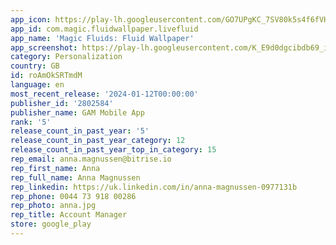 ```yaml
---
app_icon: https://play-lh.googleusercontent.com/GO7UPgKC_7SV80k5s4f6fVHwoE_GNcVnBZ6QJHzPK_VojvPBWZUicflg6_JeyZFAfQ
app_id: com.magic.fluidwallpaper.livefluid
app_name: 'Magic Fluids: Fluid Wallpaper'
app_screenshot: https://play-lh.googleusercontent.com/K_E9d0dgcibdb69_iBZ_CCEx_Fzz5EfqroR5Wp4kp1SPQ0dqX6Nn95IrcjeVoZjG_OF9
category: Personalization
country: GB
id: roAmOkSRTmdM
language: en
most_recent_release: '2024-01-12T00:00:00'
publisher_id: '2802584'
publisher_name: GAM Mobile App
rank: '5'
release_count_in_past_year: '5'
release_count_in_past_year_category: 12
release_count_in_past_year_top_in_category: 15
rep_email: anna.magnussen@bitrise.io
rep_first_name: Anna
rep_full_name: Anna Magnussen
rep_linkedin: https://uk.linkedin.com/in/anna-magnussen-0977131b
rep_phone: 0044 73 918 00286
rep_photo: anna.jpg
rep_title: Account Manager
store: google_play
---
```

